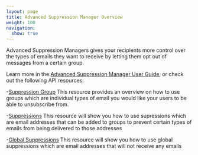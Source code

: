 ```yaml
---
layout: page
title: Advanced Suppression Manager Overview
weight: 100
navigation:
  show: true
---
```


Advanced Suppression Managers gives your recipients more control over the types of emails they want to receive by letting them opt out of messages from a
certain group.

Learn more in the:[Advanced Suppression Manager User
Guide]({{root_url}}/User_Guide/advanced_suppression_manager.html), or
check out the following API resources:

-[Suppression
Group]({{root_url}}/API_Reference/Web_API_v3/Advanced_Suppression_Manager/groups.html) This resource provides an overview on how to use groups which are individual types of email you would like your users to be able to unsubscribe from.

-[Suppressions]({{root_url}}/API_Reference/Web_API_v3/Advanced_Suppression_Manager/suppressions.html) This resource will show you how to use supressions which are email addresses that can be added to groups to prevent certain types of emails from being delivered to those addresses

-[Global Suppressions]({{root_url}}/API_Reference/Web_API_v3/Advanced_Suppression_Manager/global_suppressions.html) This resource will show you how to use global suppressions which are email addresses that will not receive any emails
